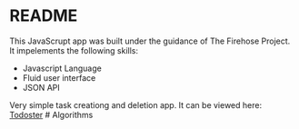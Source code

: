 # README

This JavaScrupt app was built under the guidance of The Firehose Project. It impelements the following skills:

- Javascript Language
- Fluid user interface
- JSON API


Very simple task creationg and deletion app. It can be viewed here: [Todoster](https://todoster-chris-hahn.herokuapp.com/) # Algorithms
